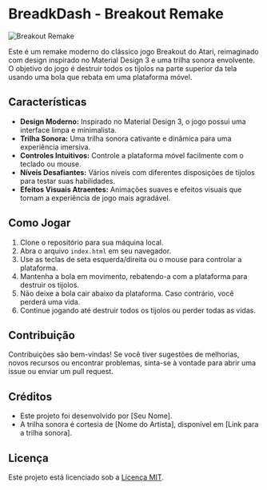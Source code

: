 # BreadkDash - Breakout Remake

![Breakout Remake](breakout_screenshot.png)

Este é um remake moderno do clássico jogo Breakout do Atari, reimaginado com design inspirado no Material Design 3 e uma trilha sonora envolvente. O objetivo do jogo é destruir todos os tijolos na parte superior da tela usando uma bola que rebata em uma plataforma móvel. 

## Características

- **Design Moderno:** Inspirado no Material Design 3, o jogo possui uma interface limpa e minimalista.
- **Trilha Sonora:** Uma trilha sonora cativante e dinâmica para uma experiência imersiva.
- **Controles Intuitivos:** Controle a plataforma móvel facilmente com o teclado ou mouse.
- **Níveis Desafiantes:** Vários níveis com diferentes disposições de tijolos para testar suas habilidades.
- **Efeitos Visuais Atraentes:** Animações suaves e efeitos visuais que tornam a experiência de jogo mais agradável.

## Como Jogar

1. Clone o repositório para sua máquina local.
2. Abra o arquivo `index.html` em seu navegador.
3. Use as teclas de seta esquerda/direita ou o mouse para controlar a plataforma.
4. Mantenha a bola em movimento, rebatendo-a com a plataforma para destruir os tijolos.
5. Não deixe a bola cair abaixo da plataforma. Caso contrário, você perderá uma vida.
6. Continue jogando até destruir todos os tijolos ou perder todas as vidas.

## Contribuição

Contribuições são bem-vindas! Se você tiver sugestões de melhorias, novos recursos ou encontrar problemas, sinta-se à vontade para abrir uma issue ou enviar um pull request.

## Créditos

- Este projeto foi desenvolvido por [Seu Nome].
- A trilha sonora é cortesia de [Nome do Artista], disponível em [Link para a trilha sonora].

## Licença

Este projeto está licenciado sob a [Licença MIT](LICENSE).
